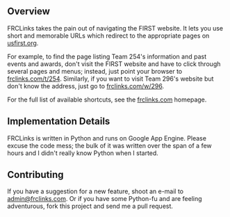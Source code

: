 ## Overview

FRCLinks takes the pain out of navigating the FIRST website. It lets you use short and memorable URLs which
redirect to the appropriate pages on [usfirst.org](http://usfirst.org).

For example, to find the page listing Team 254's information and past events and awards, don't visit
the FIRST website and have to click through several pages and menus; instead, just point your browser to
[frclinks.com/t/254](http://frclinks.com/t/254). Similarly, if you want to visit Team 296's website but don't
know the address, just go to [frclinks.com/w/296](http://frclinks.com/w/296).

For the full list of available shortcuts, see the [frclinks.com](http://frclinks.com) homepage.

## Implementation Details

FRCLinks is written in Python and runs on Google App Engine. Please excuse the code mess; the bulk of it was
written over the span of a few hours and I didn't really know Python when I started.

## Contributing

If you have a suggestion for a new feature, shoot an e-mail to
[admin@frclinks.com](mailto:admin@frclinks.com). Or if you have some Python-fu and are feeling adventurous,
fork this project and send me a pull request.
